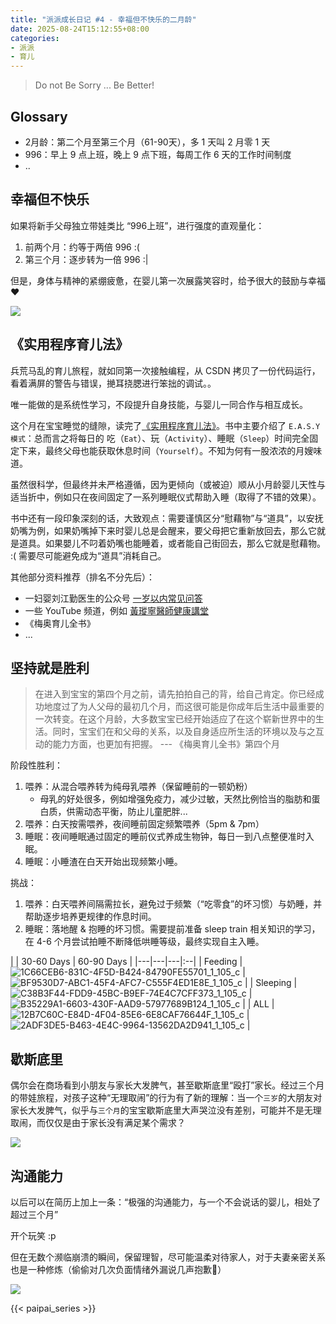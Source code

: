 ```yaml
---
title: "派派成长日记 #4 - 幸福但不快乐的二月龄"
date: 2025-08-24T15:12:55+08:00
categories:
- 派派
- 育儿
---
```


> Do not Be Sorry ... Be Better!

## Glossary

- 2月龄：第二个月至第三个月（61-90天），多 1 天叫 2 月零 1 天
- 996：早上 9 点上班，晚上 9 点下班，每周工作 6 天的工作时间制度
- ..


## 幸福但不快乐

如果将新手父母独立带娃类比 “996上班”，进行强度的直观量化：
1. 前两个月：约等于两倍 996 :(
2. 第三个月：逐步转为一倍 996 :|

但是，身体与精神的紧绷疲惫，在婴儿第一次展露笑容时，给予很大的鼓励与幸福 ❤️

![](/images/blog/global/17584643788677.jpg)


## 《实用程序育儿法》

兵荒马乱的育儿旅程，就如同第一次接触编程，从 CSDN 拷贝了一份代码运行，看着满屏的警告与错误，撧耳挠腮进行笨拙的调试。。

唯一能做的是系统性学习，不段提升自身技能，与婴儿一同合作与相互成长。

这个月在宝宝睡觉的缝隙，读完了[《实用程序育儿法》](https://book.douban.com/subject/3420221/)。书中主要介绍了 `E.A.S.Y 模式`：总而言之将每日的 吃（`Eat`）、玩（`Activity`）、睡眠（`Sleep`）时间完全固定下来，最终父母也能获取休息时间（`Yourself`）。不知为何有一股浓浓的月嫂味道。

虽然很科学，但最终并未严格遵循，因为更倾向（或被迫）顺从小月龄婴儿天性与适当折中，例如只在夜间固定了一系列睡眠仪式帮助入睡（取得了不错的效果）。

书中还有一段印象深刻的话，大致观点：需要谨慎区分“慰藉物”与“道具”，以安抚奶嘴为例，如果奶嘴掉下来时婴儿总是会醒来，要父母把它重新放回去，那么它就是道具。如果嬰儿不叼着奶嘴也能睡着，或者能自己街回去，那么它就是慰藉物。 :( 需要尽可能避免成为“道具”消耗自己。

其他部分资料推荐（排名不分先后）：

- 一妇婴刘江勤医生的公众号 [一岁以内常见问答](https://mp.weixin.qq.com/mp/homepage?__biz=MjM5MzY5MTMwOQ==&hid=2&sn=59b8aee55f8f2170ec14936f8f1bf5bc&scene=1&devicetype=iOS17.4.1&version=18003d38&lang=zh_CN&nettype=WIFI&ascene=7&session_us=gh_d920d3f31154&fontScale=100%0A)
- 一些 YouTube 频道，例如 [黃瑽寧醫師健康講堂](https://www.youtube.com/@DrTNHuang)
- 《梅奥育儿全书》
- ...


## 坚持就是胜利

> 在进入到宝宝的第四个月之前，请先拍拍自己的背，给自己肯定。你已经成功地度过了为人父母的最初几个月，而这很可能是你成年后生活中最重要的一次转变。在这个月龄，大多数宝宝已经开始适应了在这个崭新世界中的生活。同时，宝宝们在和父母的关系，以及自身适应所生活的环境以及与之互动的能力方面，也更加有把握。  --- 《梅奥育儿全书》第四个月

阶段性胜利：
1. 喂养：从混合喂养转为纯母乳喂养（保留睡前的一顿奶粉）
    - 母乳的好处很多，例如增强免疫力，减少过敏，天然比例恰当的脂肪和蛋白质，供需动态平衡，防止儿童肥胖...
2. 喂养：白天按需喂养，夜间睡前固定频繁喂养（5pm & 7pm）
3. 睡眠：夜间睡眠通过固定的睡前仪式养成生物钟，每日一到八点整便准时入眠。
4. 睡眠：小睡渣在白天开始出现频繁小睡。

挑战：
1. 喂养：白天喂养间隔需拉长，避免过于频繁（“吃零食”的坏习惯）与奶睡，并帮助逐步培养更规律的作息时间。
2. 睡眠：落地醒 & 抱睡的坏习惯。需要提前准备 sleep train 相关知识的学习，在 4-6 个月尝试拍睡不断降低哄睡等级，最终实现自主入睡。

|  | 30-60 Days | 60-90 Days |
|---|---|---|:--|
| Feeding | ![1C66CEB6-831C-4F5D-B424-84790FE55701_1_105_c](/images/blog/global/1C66CEB6-831C-4F5D-B424-84790FE55701_1_105_c.jpeg) | ![BF9530D7-ABC1-45F4-AFC7-C555F4ED1E8E_1_105_c](/images/blog/global/BF9530D7-ABC1-45F4-AFC7-C555F4ED1E8E_1_105_c.jpeg) |
| Sleeping | ![C38B3F44-FDD9-45BC-B9EF-74E4C7CFF373_1_105_c](/images/blog/global/C38B3F44-FDD9-45BC-B9EF-74E4C7CFF373_1_105_c.jpeg) | ![B35229A1-6603-430F-AAD9-57977689B124_1_105_c](/images/blog/global/B35229A1-6603-430F-AAD9-57977689B124_1_105_c.jpeg) |
| ALL | ![12B7C60C-E84D-4F04-85E6-6E8CAF76644F_1_105_c](/images/blog/global/12B7C60C-E84D-4F04-85E6-6E8CAF76644F_1_105_c.jpeg) | ![2ADF3DE5-B463-4E4C-9964-13562DA2D941_1_105_c](/images/blog/global/2ADF3DE5-B463-4E4C-9964-13562DA2D941_1_105_c.jpeg) |


## 歇斯底里

偶尔会在商场看到小朋友与家长大发脾气，甚至歇斯底里“殴打”家长。经过三个月的带娃旅程，对孩子这种“无理取闹”的行为有了新的理解：当一个`三岁`的大朋友对家长大发脾气，似乎与`三个月`的宝宝歇斯底里大声哭泣没有差别，可能并不是无理取闹，而仅仅是由于家长没有满足某个需求？

![](/images/blog/global/17584650022926.jpg)



## 沟通能力

以后可以在简历上加上一条：“极强的沟通能力，与一个不会说话的婴儿，相处了超过三个月”

开个玩笑 :p

但在无数个濒临崩溃的瞬间，保留理智，尽可能温柔对待家人，对于夫妻亲密关系也是一种修炼（偷偷对几次负面情绪外漏说几声抱歉😬）

![](/images/blog/global/17585233591940.jpg)


{{< paipai_series >}}